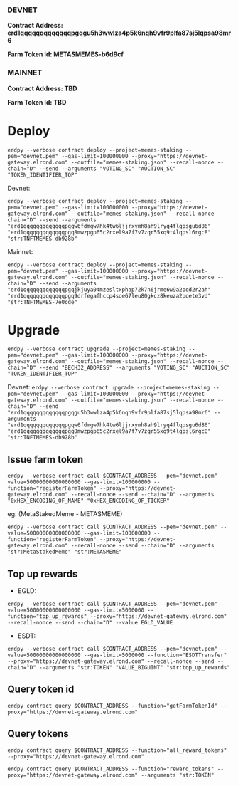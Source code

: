 ### DEVNET
**Contract Address: erd1qqqqqqqqqqqqqpgqgu5h3wwlza4p5k6nqh9vfr9plfa87sj5lqpsa98mr6**

**Farm Token Id: METASMEMES-b6d9cf**

### MAINNET
**Contract Address: TBD**

**Farm Token Id: TBD**

# Deploy

`erdpy --verbose contract deploy --project=memes-staking --pem="devnet.pem" --gas-limit=100000000 --proxy="https://devnet-gateway.elrond.com" --outfile="memes-staking.json" --recall-nonce --chain="D" --send --arguments "VOTING_SC" "AUCTION_SC" "TOKEN_IDENTIFIER_TOP"`

Devnet:

`erdpy --verbose contract deploy --project=memes-staking --pem="devnet.pem" --gas-limit=100000000 --proxy="https://devnet-gateway.elrond.com" --outfile="memes-staking.json" --recall-nonce --chain="D" --send --arguments "erd1qqqqqqqqqqqqqpgqw6fdmgw7hk4tw6ljjrxymh8ah9lryq4flqpsgu6d86" "erd1qqqqqqqqqqqqqpgq8mwzpgp65c2rxel9a7f7v7zqr55xq9t4lqpsl6rgc8" "str:TNFTMEMES-db928b"`

Mainnet:

`erdpy --verbose contract deploy --project=memes-staking --pem="devnet.pem" --gas-limit=100000000 --proxy="https://devnet-gateway.elrond.com" --outfile="memes-staking.json" --recall-nonce --chain="D" --send --arguments "erd1qqqqqqqqqqqqqpgqjkjuya04mzesltxphap72k7n6jrme6w9a2pqd2r2ah" "erd1qqqqqqqqqqqqqpgq9drfegafhccp4sqe67leu80gkcz8keuza2pqete3vd" "str:TNFTMEMES-7e0cde"`

# Upgrade

`erdpy --verbose contract upgrade --project=memes-staking --pem="devnet.pem" --gas-limit=100000000 --proxy="https://devnet-gateway.elrond.com" --outfile="memes-staking.json" --recall-nonce --chain="D" --send "BECH32_ADDRESS" --arguments "VOTING_SC" "AUCTION_SC" "TOKEN_IDENTIFIER_TOP"`

Devnet:
`erdpy --verbose contract upgrade --project=memes-staking --pem="devnet.pem" --gas-limit=100000000 --proxy="https://devnet-gateway.elrond.com" --outfile="memes-staking.json" --recall-nonce --chain="D" --send "erd1qqqqqqqqqqqqqpgqgu5h3wwlza4p5k6nqh9vfr9plfa87sj5lqpsa98mr6" --arguments "erd1qqqqqqqqqqqqqpgqw6fdmgw7hk4tw6ljjrxymh8ah9lryq4flqpsgu6d86" "erd1qqqqqqqqqqqqqpgq8mwzpgp65c2rxel9a7f7v7zqr55xq9t4lqpsl6rgc8" "str:TNFTMEMES-db928b"`

## Issue farm token
`erdpy --verbose contract call $CONTRACT_ADDRESS --pem="devnet.pem" --value=50000000000000000 --gas-limit=100000000 --function="registerFarmToken" --proxy="https://devnet-gateway.elrond.com" --recall-nonce --send --chain="D" --arguments "0xHEX_ENCODING_OF_NAME" "0xHEX_ENCODING_OF_TICKER"`

eg: (MetaStakedMeme - METASMEME)

`erdpy --verbose contract call $CONTRACT_ADDRESS --pem="devnet.pem" --value=50000000000000000 --gas-limit=100000000 --function="registerFarmToken" --proxy="https://devnet-gateway.elrond.com" --recall-nonce --send --chain="D" --arguments "str:MetaStakedMeme" "str:METASMEME"`

## Top up rewards

- EGLD:

`erdpy --verbose contract call $CONTRACT_ADDRESS --pem="devnet.pem" --value=50000000000000000 --gas-limit=5000000 --function="top_up_rewards" --proxy="https://devnet-gateway.elrond.com" --recall-nonce --send --chain="D" --value EGLD_VALUE`

- ESDT:

`erdpy --verbose contract call $CONTRACT_ADDRESS --pem="devnet.pem" --value=50000000000000000 --gas-limit=5000000 --function="ESDTTransfer" --proxy="https://devnet-gateway.elrond.com" --recall-nonce --send --chain="D" --arguments "str:TOKEN" "VALUE_BIGUINT" "str:top_up_rewards"`

## Query token id

`erdpy contract query $CONTRACT_ADDRESS --function="getFarmTokenId" --proxy="https://devnet-gateway.elrond.com"`

## Query tokens

`erdpy contract query $CONTRACT_ADDRESS --function="all_reward_tokens" --proxy="https://devnet-gateway.elrond.com"`

`erdpy contract query $CONTRACT_ADDRESS --function="reward_tokens" --proxy="https://devnet-gateway.elrond.com" --arguments "str:TOKEN"`
